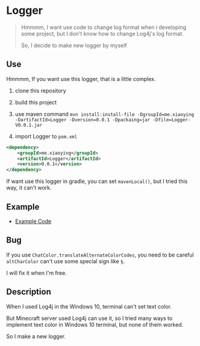 # Logger

> Hmmmm, I want use code to change log format when i developing some project, but I don't know how to change Log4j's log format.
>
> So, I decide to make new logger by myself



## Use

Hmmmm, If you want use this logger, that is a little complex.

1. clone this repository

2. build this project
3. use maven command `mvn install:install-file -DgroupId=me.xiaoying -DartifactId=Logger -Dversion=0.0.1 -Dpackaing=jar -Dfile=Logger-V0.0.1.jar`
4. import Logger to `pom.xml`

```xml
<dependency>
    <groupId>me.xiaoying</groupId>
    <artifactId>Logger</artifactId>
    <version>0.0.1</version>
</dependency>
```

If want use this logger in gradle, you can set `mavenLocal()`, but I tried this way, it can't work.



## Example

- [Example Code](https://github.com/hanhan2001/Logger/blob/master/Example.md)



## Bug

If you use `ChatColor.translateAlternateColorCodes`, you need to be careful `altCharColor` can't use some special sign like `§`.

I will fix it when I'm free.



## Description

When I used Log4j in the Windows 10, terminal can't set text color.

But Minecraft server used Log4j can use it, so I tried many ways to implement text color in Windows 10 terminal, but none of them worked.

So I make a new logger.